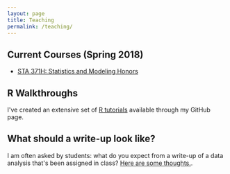 ```yaml
---
layout: page
title: Teaching
permalink: /teaching/
---
```


## Current Courses (Spring 2018)  
* [STA 371H: Statistics and Modeling Honors](/STA371H_Spring2018/)  

## R Walkthroughs

I've created an extensive set of [R tutorials](https://github.com/jgscott/learnR) available through my GitHub page.   

## What should a write-up look like?

I am often asked by students: what do you expect from a write-up of a data analysis that's been assigned in class?  [Here are some thoughts.](writeups/write_ups).  


